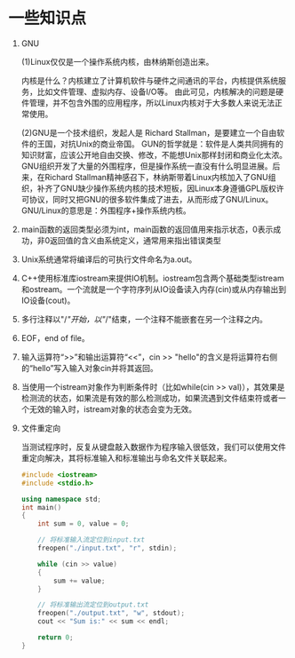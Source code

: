 # 一些知识点
1. GNU

    (1)Linux仅仅是一个操作系统内核，由林纳斯创造出来。

    内核是什么？内核建立了计算机软件与硬件之间通讯的平台，内核提供系统服务，比如文件管理、虚拟内存、设备I/O等。
    由此可见，内核解决的问题是硬件管理，并不包含外围的应用程序，所以Linux内核对于大多数人来说无法正常使用。

    (2)GNU是一个技术组织，发起人是 Richard Stallman，是要建立一个自由软件的王国，对抗Unix的商业帝国。
    GUN的哲学就是：软件是人类共同拥有的知识财富，应该公开地自由交换、修改，不能想Unix那样封闭和商业化太浓。GNU组织开发了大量的外围程序，但是操作系统一直没有什么明显进展。后来，在Richard Stallman精神感召下，林纳斯带着Linux内核加入了GNU组织，补齐了GNU缺少操作系统内核的技术短板，因Linux本身遵循GPL版权许可协议，同时又把GNU的很多软件集成了进去，从而形成了GNU/Linux。GNU/Linux的意思是：外围程序+操作系统内核。

2. main函数的返回类型必须为int，main函数的返回值用来指示状态，0表示成功，非0返回值的含义由系统定义，通常用来指出错误类型
3. Unix系统通常将编译后的可执行文件命名为a.out。
4. C++使用标准库iostream来提供IO机制。iostream包含两个基础类型istream和ostream。一个流就是一个字符序列从IO设备读入内存(cin)或从内存输出到IO设备(cout)。
5. 多行注释以"/*"开始，以"*/"结束，一个注释不能嵌套在另一个注释之内。
6. EOF，end of file。
7. 输入运算符“>>”和输出运算符“<<”，cin >> "hello"的含义是将运算符右侧的“hello”写入输入对象cin并将其返回。
8. 当使用一个istream对象作为判断条件时（比如while(cin >> val)），其效果是检测流的状态，如果流是有效的那么检测成功，如果流遇到文件结束符或者一个无效的输入时，istream对象的状态会变为无效。
9. 文件重定向

    当测试程序时，反复从键盘敲入数据作为程序输入很低效，我们可以使用文件重定向解决，其将标准输入和标准输出与命名文件关联起来。
    ```c++
    #include <iostream>
    #include <stdio.h>

    using namespace std;
    int main()
    {
        int sum = 0, value = 0;
    
        // 将标准输入流定位到input.txt
        freopen("./input.txt", "r", stdin);

        while (cin >> value)
        {
            sum += value;
        }

        // 将标准输出流定位到output.txt
        freopen("./output.txt", "w", stdout);
        cout << "Sum is:" << sum << endl;

        return 0;
    }
    ```